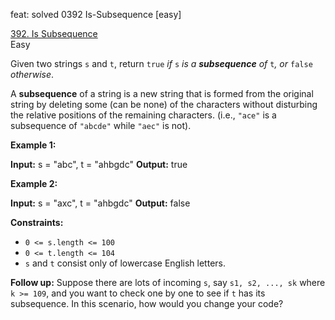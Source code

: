 feat: solved 0392 Is-Subsequence [easy]

[392.  Is Subsequence](https://leetcode.com/problems/is-subsequence/)  
Easy

Given two strings  `s`  and  `t`, return  `true` _if_ `s` _is a  **subsequence**  of_ `t`_, or_ `false` _otherwise_.

A  **subsequence**  of a string is a new string that is formed from the original string by deleting some (can be none) of the characters without disturbing the relative positions of the remaining characters. (i.e.,  `"ace"`  is a subsequence of  `"abcde"`  while  `"aec"`  is not).

**Example 1:**

**Input:** s = "abc", t = "ahbgdc"
**Output:** true

**Example 2:**

**Input:** s = "axc", t = "ahbgdc"
**Output:** false

**Constraints:**

-   `0 <= s.length <= 100`
-   `0 <= t.length <= 104`
-   `s`  and  `t`  consist only of lowercase English letters.

**Follow up:**  Suppose there are lots of incoming  `s`, say  `s1, s2, ..., sk`  where  `k >= 109`, and you want to check one by one to see if  `t`  has its subsequence. In this scenario, how would you change your code?